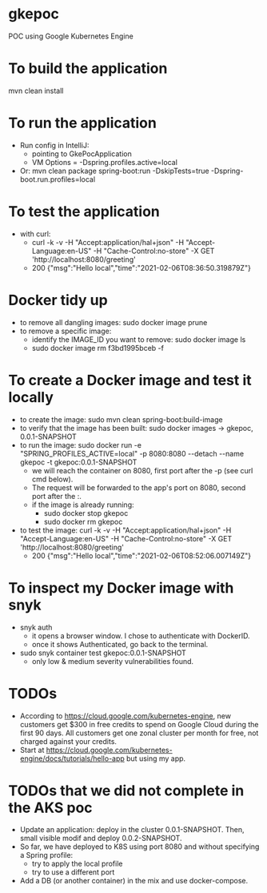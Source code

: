 # gkepoc
POC using Google Kubernetes Engine


# To build the application
mvn clean install


# To run the application
- Run config in IntelliJ:
    - pointing to GkePocApplication
    - VM Options = -Dspring.profiles.active=local
- Or: mvn clean package spring-boot:run -DskipTests=true -Dspring-boot.run.profiles=local


# To test the application
- with curl:
    - curl -k -v -H "Accept:application/hal+json" -H "Accept-Language:en-US" -H "Cache-Control:no-store" -X GET 'http://localhost:8080/greeting'
    - 200 {"msg":"Hello local","time":"2021-02-06T08:36:50.319879Z"}


# Docker tidy up
- to remove all dangling images: sudo docker image prune
- to remove a specific image:
  - identify the IMAGE_ID you want to remove: sudo docker image ls
  - sudo docker image rm f3bd1995bceb -f
  

# To create a Docker image and test it locally
- to create the image: sudo mvn clean spring-boot:build-image
- to verify that the image has been built: sudo docker images -> gkepoc, 0.0.1-SNAPSHOT
- to run the image: sudo docker run -e "SPRING_PROFILES_ACTIVE=local" -p 8080:8080 --detach --name gkepoc -t gkepoc:0.0.1-SNAPSHOT
    - we will reach the container on 8080, first port after the -p (see curl cmd below).
    - The request will be forwarded to the app's port on 8080, second port after the :.
    - if the image is already running:
        - sudo docker stop gkepoc
        - sudo docker rm gkepoc
- to test the image: curl -k -v -H "Accept:application/hal+json" -H "Accept-Language:en-US" -H "Cache-Control:no-store" -X GET 'http://localhost:8080/greeting'
    - 200 {"msg":"Hello local","time":"2021-02-06T08:52:06.007149Z"}
  
  
# To inspect my Docker image with snyk
- snyk auth
    - it opens a browser window. I chose to authenticate with DockerID.
    - once it shows Authenticated, go back to the terminal.
- sudo snyk container test gkepoc:0.0.1-SNAPSHOT
    - only low & medium severity vulnerabilities found.
  

# TODOs
- According to https://cloud.google.com/kubernetes-engine, new customers get $300 in free credits to spend on Google Cloud 
during the first 90 days. All customers get one zonal cluster per month for free, not charged against your credits.
- Start at https://cloud.google.com/kubernetes-engine/docs/tutorials/hello-app but using my app.  


# TODOs that we did not complete in the AKS poc
- Update an application: deploy in the cluster 0.0.1-SNAPSHOT. Then, small visible modif and deploy 0.0.2-SNAPSHOT.
- So far, we have deployed to K8S using port 8080 and without specifying a Spring profile:
    - try to apply the local profile
    - try to use a different port
- Add a DB (or another container) in the mix and use docker-compose.

